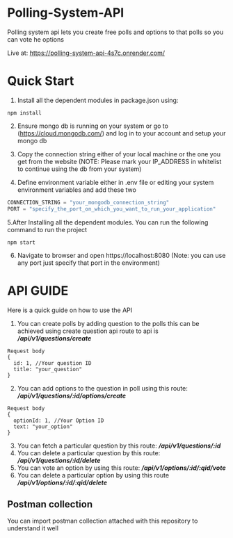 # Polling-System-API
Polling system api lets you create free polls and options to that polls so you can vote he options

Live at: https://polling-system-api-4s7c.onrender.com/

# Quick Start
1. Install all the dependent modules in package.json using:

```
npm install
```

2. Ensure mongo db is running on your system or go to (https://cloud.mongodb.com/) and log in to your account and setup your mongo db
3. Copy the connection string either of your local machine or the one you get from the website
(NOTE: Please mark your IP_ADDRESS in whitelist to continue using the db from your system)

4. Define environment variable either in .env file or editing your system environment variables and add these two

``` javascript
CONNECTION_STRING = "your_mongodb_connection_string"
PORT = "specify_the_port_on_which_you_want_to_run_your_application"
```

5.After Installing all the dependent modules. You can run the following command to run the project

```
npm start
```
6. Navigate to browser and open https://localhost:8080 (Note: you can use any port just specify that port in the environment)

# API GUIDE

Here is a quick guide on how to use the API

1. You can create polls by adding question to the polls this can be achieved using create question api route to api is ***/api/v1/questions/create***

```
Request body
{
  id: 1, //Your question ID
  title: "your_question"
}
```

2. You can add options to the question in poll using this route:  ***/api/v1/questions/:id/options/create***
```
Request body
{
  optionId: 1, //Your Option ID
  text: "your_option"
}
```
3. You can fetch a particular question by this route: ***/api/v1/questions/:id***
4. You can delete a particular question by this route: ***/api/v1/questions/:id/delete***
5. You can vote an option by using this route: ***/api/v1/options/:id/:qid/vote***
6. You can delete a particular option by using this route ***/api/v1/options/:id/:qid/delete***


## Postman collection 
You can import postman collection attached with this repository to understand it well
